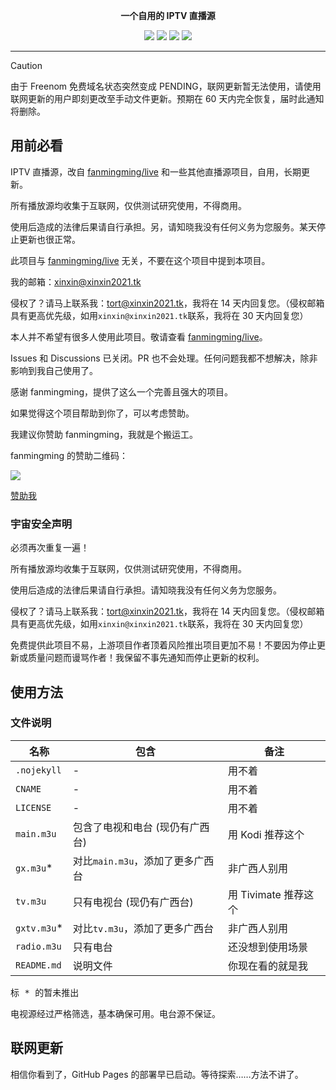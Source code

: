 <p align="center"><b>一个自用的 IPTV 直播源</b></p>

<p align="center">
  <img src="https://img.shields.io/github/stars/xinxin2021/iptv?style=flat-square">
  <img src="https://img.shields.io/github/forks/xinxin2021/iptv?style=flat-square">
  <img src="https://img.shields.io/github/watchers/xinxin2021/iptv?style=flat-square">
  <img src="https://img.shields.io/github/license/xinxin2021/iptv?style=flat-square">
</p>

---

> [!CAUTION]
> 由于 Freenom 免费域名状态突然变成 PENDING，联网更新暂无法使用，请使用联网更新的用户即刻更改至手动文件更新。预期在 60 天内完全恢复，届时此通知将删除。

## 用前必看

IPTV 直播源，改自 [fanmingming/live](//github.com/fanmingming/live) 和一些其他直播源项目，自用，长期更新。

所有播放源均收集于互联网，仅供测试研究使用，不得商用。

使用后造成的法律后果请自行承担。另，请知晓我没有任何义务为您服务。某天停止更新也很正常。

此项目与 [fanmingming/live](//github.com/fanmingming/live) 无关，不要在这个项目中提到本项目。

我的邮箱：[xinxin@xinxin2021.tk](mailto:xinxin@xinxin2021.tk)

侵权了？请马上联系我：[tort@xinxin2021.tk](mailto:tort@xinxin2021.tk)，我将在 14 天内回复您。（侵权邮箱具有更高优先级，如用`xinxin@xinxin2021.tk`联系，我将在 30 天内回复您）

本人并不希望有很多人使用此项目。敬请查看 [fanmingming/live](//github.com/fanmingming/live)。

Issues 和 Discussions 已关闭。PR 也不会处理。任何问题我都不想解决，除非影响到我自己使用了。

感谢 fanmingming，提供了这么一个完善且强大的项目。

如果觉得这个项目帮助到你了，可以考虑赞助。

我建议你赞助 fanmingming，我就是个搬运工。

fanmingming 的赞助二维码：

![](https://github.com/fanmingming/live/blob/main/sponsor.png?raw=true)

[赞助我](//sponsor.xinxin2021.tk)

### 宇宙安全声明

必须再次重复一遍！

所有播放源均收集于互联网，仅供测试研究使用，不得商用。

使用后造成的法律后果请自行承担。请知晓我没有任何义务为您服务。

侵权了？请马上联系我：[tort@xinxin2021.tk](mailto:tort@xinxin2021.tk)，我将在 14 天内回复您。（侵权邮箱具有更高优先级，如用`xinxin@xinxin2021.tk`联系，我将在 30 天内回复您）

免费提供此项目不易，上游项目作者顶着风险推出项目更加不易！不要因为停止更新或质量问题而谩骂作者！我保留不事先通知而停止更新的权利。

## 使用方法

### 文件说明

| 名称         | 包含                             | 备注                 |
| ------------ | -------------------------------- | -------------------- |
| `.nojekyll`  | -                                | 用不着               |
| `CNAME`      | -                                | 用不着               |
| `LICENSE`    | -                                | 用不着               |
| `main.m3u`   | 包含了电视和电台 (现仍有广西台)  | 用 Kodi 推荐这个     |
| `gx.m3u`\*   | 对比`main.m3u`，添加了更多广西台 | 非广西人别用         |
| `tv.m3u`     | 只有电视台 (现仍有广西台)        | 用 Tivimate 推荐这个 |
| `gxtv.m3u`\* | 对比`tv.m3u`，添加了更多广西台   | 非广西人别用         |
| `radio.m3u`  | 只有电台                         | 还没想到使用场景     |
| `README.md`  | 说明文件                         | 你现在看的就是我     |

<samp>标 * 的暂未推出</samp>

电视源经过严格筛选，基本确保可用。电台源不保证。

## 联网更新

相信你看到了，GitHub Pages 的部署早已启动。等待探索……方法不讲了。